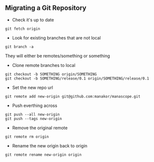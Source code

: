 ## Migrating a Git Repository

- Check it's up to date

```batchfile
git fetch origin
```

- Look for existing branches that are not local

```batchfile
git branch -a
```

They will either be remotes/something or something

- Clone remote branches to local

```batchfile
git checkout -b SOMETHING origin/SOMETHING
git checkout -b SOMETHING/release/0.1 origin/SOMETHING/release/0.1
```

- Set the new repo url

```batchfile
git remote add new-origin git@github.com:manakor/manascope.git
```

- Push everthing across

```batchfile
git push --all new-origin
git push --tags new-origin
```

- Remove the original remote

```batchfile
git remote rm origin
```

- Rename the new origin back to origin

```batchfile
git remote rename new-origin origin
```
